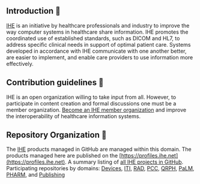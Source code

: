 ## Introduction 🙋‍

[IHE](https://www.ihe.net) is an initiative by healthcare professionals and industry to improve the way computer systems in healthcare share information. IHE promotes the coordinated use of established standards, such as DICOM and HL7, to address specific clinical needs in support of optimal patient care. Systems developed in accordance with IHE communicate with one another better, are easier to implement, and enable care providers to use information more effectively.

## Contribution guidelines 🌈

IHE is an open organization willing to take input from all. However, to participate in content creation and formal discussions one must be a member organization. [Become an IHE member organization](https://www.ihe.net/Participate/) and improve the interoperability of healthcare information systems.

## Repository Organization 👩‍

The [IHE](https://www.ihe.net) products managed in GitHub are managed within this domain.
The products managed here are published on the [https://profiles.ihe.net](https://profiles.ihe.net).
A summary listing of [all IHE projects in GitHub](https://github.com/IHE/supplement-template/wiki/Active-IHE-projects-using-the-IG-builder). Participating repositories by domains: 
[Devices](https://github.com/search?q=topic%3Aihe-devices+org%3AIHE&type=repositories),
[ITI](https://github.com/search?q=topic%3Aiti+org%3AIHE&type=repositories), 
[RAD](https://github.com/search?q=topic%3Aihe-rad+org%3AIHE&type=repositories), 
[PCC](https://github.com/search?q=topic%3Aihe-pcc+org%3AIHE&type=repositories), 
[QRPH](https://github.com/search?q=topic%3Aihe-qrph+org%3AIHE&type=repositories), 
[PaLM](https://github.com/search?q=topic%3Aihe-palm+org%3AIHE&type=Repositories),
[PHARM](https://github.com/search?q=topic%3Apharm+org%3AIHE&type=repositories), and 
[Publishing](https://github.com/search?q=topic%3Aihe-publishing+org%3AIHE&type=repositories)
